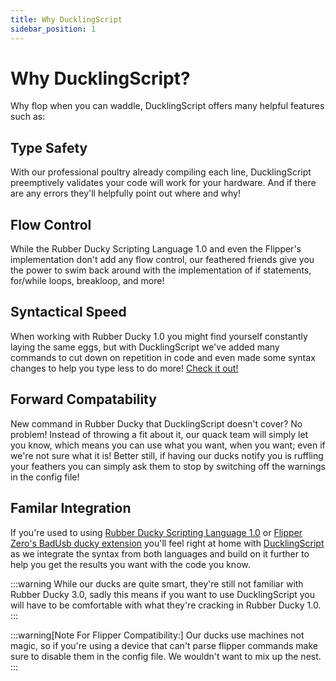 ```yaml
---
title: Why DucklingScript
sidebar_position: 1
---
```


# Why DucklingScript?
Why flop when you can waddle, DucklingScript offers many helpful features such as:

## Type Safety
With our professional poultry already compiling each line, DucklingScript preemptively validates your code will work for your hardware. And if there are any errors they'll helpfully point out where and why!

## Flow Control
While the Rubber Ducky Scripting Language 1.0 and even the Flipper's implementation don't add any flow control, our feathered friends give you the power to swim back around with the implementation of if statements, for/while loops, breakloop, and more!

## Syntactical Speed
When working with Rubber Ducky 1.0 you might find yourself constantly laying the same eggs, but with DucklingScript we've added many commands to cut down on repetition in code and even made some syntax changes to help you type less to do more! [Check it out!](./crash-course/command-types#command-grouping)

## Forward Compatability
New command in Rubber Ducky that DucklingScript doesn't cover? No problem! Instead of throwing a fit about it, our quack team will simply let you know, which means you can use what you want, when you want; even if we're not sure what it is! Better still, if having our ducks notify you is ruffling your feathers you can simply ask them to stop by switching off the warnings in the config file!

## Familar Integration

If you're used to using [Rubber Ducky Scripting Language 1.0](https://web.archive.org/web/20220816200129/http://github.com/hak5darren/USB-Rubber-Ducky/wiki/Duckyscript) or [Flipper Zero's BadUsb ducky extension](https://docs.flipper.net/bad-usb) you'll feel right at home with [DucklingScript](https://github.com/DragonOfShuu/DucklingScript) as we integrate the syntax from both languages and build on it further to help you get the results you want with the code you know.



:::warning
While our ducks are quite smart, they're still not familiar with Rubber Ducky 3.0, sadly this means if you want to use DucklingScript you will have to be comfortable with what they're cracking in Rubber Ducky 1.0.
:::

:::warning[Note For Flipper Compatibility:]
Our ducks use machines not magic, so if you're using a device that can't parse flipper commands make sure to disable them in the config file. We wouldn't want to mix up the nest.
:::